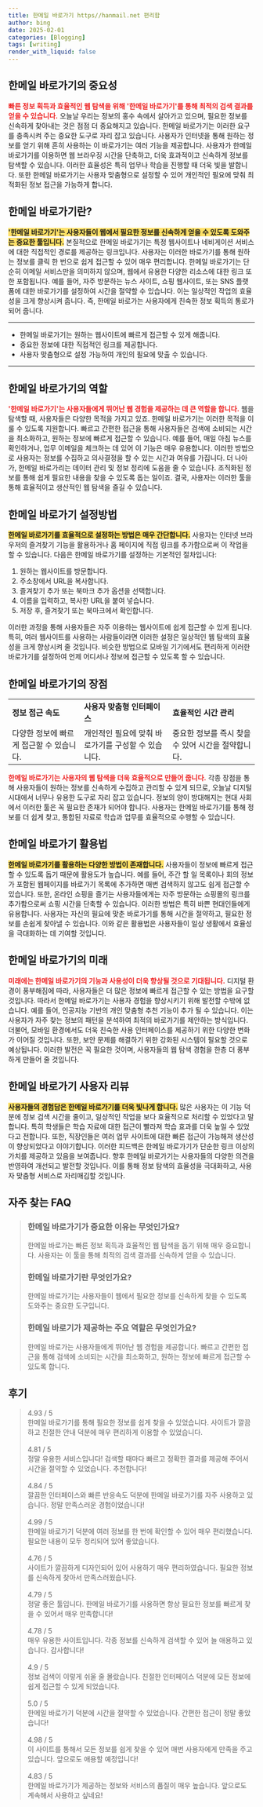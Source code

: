 ```yaml
---
title: 한메일 바로가기 https//hanmail.net 편리함
author: bing
date: 2025-02-01
categories: [Blogging]
tags: [writing]
render_with_liquid: false
---
```



<h2 id='한메일_바로가기의_중요성'>한메일 바로가기의 중요성</h2>

<p><b><span style="color: #ee2323;">빠른 정보 획득과 효율적인 웹 탐색을 위해 '한메일 바로가기'를 통해 최적의 검색 결과를 얻을 수 있습니다.</span></b> 오늘날 우리는 정보의 홍수 속에서 살아가고 있으며, 필요한 정보를 신속하게 찾아내는 것은 점점 더 중요해지고 있습니다. 한메일 바로가기는 이러한 요구를 충족시켜 주는 중요한 도구로 자리 잡고 있습니다. 사용자가 인터넷을 통해 원하는 정보를 얻기 위해 흔히 사용하는 이 바로가기는 여러 기능을 제공합니다. 사용자가 한메일 바로가기를 이용하면 웹 브라우징 시간을 단축하고, 더욱 효과적이고 신속하게 정보를 탐색할 수 있습니다. 이러한 효율성은 특히 업무나 학습을 진행할 때 더욱 빛을 발합니다. 또한 한메일 바로가기는 사용자 맞춤형으로 설정할 수 있어 개인적인 필요에 맞춰 최적화된 정보 접근을 가능하게 합니다.</p>

<h2 id='한메일_바로가기란'>한메일 바로가기란?</h2>

<p><b><span style="background-color: #ffe066;">'한메일 바로가기'는 사용자들이 웹에서 필요한 정보를 신속하게 얻을 수 있도록 도와주는 중요한 툴입니다.</span></b> 본질적으로 한메일 바로가기는 특정 웹사이트나 네비게이션 서비스에 대한 직접적인 경로를 제공하는 링크입니다. 사용자는 이러한 바로가기를 통해 원하는 정보를 클릭 한 번으로 쉽게 접근할 수 있어 매우 편리합니다. 한메일 바로가기는 단순히 이메일 서비스만을 의미하지 않으며, 웹에서 유용한 다양한 리소스에 대한 링크 또한 포함됩니다. 예를 들어, 자주 방문하는 뉴스 사이트, 쇼핑 웹사이트, 또는 SNS 플랫폼에 대한 바로가기를 설정하여 시간을 절약할 수 있습니다. 이는 일상적인 작업의 효율성을 크게 향상시켜 줍니다. 즉, 한메일 바로가는 사용자에게 친숙한 정보 획득의 통로가 되어 줍니다.</p>

<hr />

<ul>
    <li>한메일 바로가기는 원하는 웹사이트에 빠르게 접근할 수 있게 해줍니다.</li>
    <li>중요한 정보에 대한 직접적인 링크를 제공합니다.</li>
    <li>사용자 맞춤형으로 설정 가능하여 개인의 필요에 맞출 수 있습니다.</li>
</ul>

<hr />

<h2 id='한메일_바로가기의_역할'>한메일 바로가기의 역할</h2>

<p><b><span style="color: #ee2323;">'한메일 바로가기'는 사용자들에게 뛰어난 웹 경험을 제공하는 데 큰 역할을 합니다.</span></b> 웹을 탐색할 때, 사용자들은 다양한 목적을 가지고 있죠. 한메일 바로가기는 이러한 목적을 이룰 수 있도록 지원합니다. 빠르고 간편한 접근을 통해 사용자들은 검색에 소비되는 시간을 최소화하고, 원하는 정보에 빠르게 접근할 수 있습니다. 예를 들어, 매일 아침 뉴스를 확인하거나, 업무 이메일을 체크하는 데 있어 이 기능은 매우 유용합니다. 이러한 방법으로 사용자는 정보를 수집하고 의사결정을 할 수 있는 시간과 여유를 가집니다. 더 나아가, 한메일 바로가리는 데이터 관리 및 정보 정리에 도움을 줄 수 있습니다. 조직화된 정보를 통해 쉽게 필요한 내용을 찾을 수 있도록 돕는 일이죠. 결국, 사용자는 이러한 툴을 통해 효율적이고 생산적인 웹 탐색을 즐길 수 있습니다.</p>

<h2 id='한메일_바로가기_설정방법'>한메일 바로가기 설정방법</h2>

<p><b><span style="background-color: #ffe066;">한메일 바로가기를 효율적으로 설정하는 방법은 매우 간단합니다.</span></b> 사용자는 인터넷 브라우저의 즐겨찾기 기능을 활용하거나 홈 페이지에 직접 링크를 추가함으로써 이 작업을 할 수 있습니다. 다음은 한메일 바로가기를 설정하는 기본적인 절차입니다:</p>

<ol>
    <li>원하는 웹사이트를 방문합니다.</li>
    <li>주소창에서 URL을 복사합니다.</li>
    <li>즐겨찾기 추가 또는 북마크 추가 옵션을 선택합니다.</li>
    <li>이름을 입력하고, 복사한 URL을 붙여 넣습니다.</li>
    <li>저장 후, 즐겨찾기 또는 북마크에서 확인합니다.</li>
</ol>

<p>이러한 과정을 통해 사용자들은 자주 이용하는 웹사이트에 쉽게 접근할 수 있게 됩니다. 특히, 여러 웹사이트를 사용하는 사람들이라면 이러한 설정은 일상적인 웹 탐색의 효율성을 크게 향상시켜 줄 것입니다. 비슷한 방법으로 모바일 기기에서도 편리하게 이러한 바로가기를 설정하여 언제 어디서나 정보에 접근할 수 있도록 할 수 있습니다.</p>

<h2 id='한메일_바로가기의_장점'>한메일 바로가기의 장점</h2>

<table>
    <tr>
        <td><b>정보 접근 속도</b></td>
        <td><b>사용자 맞춤형 인터페이스</b></td>
        <td><b>효율적인 시간 관리</b></td>
    </tr>
    <tr>
        <td>다양한 정보에 빠르게 접근할 수 있습니다.</td>
        <td>개인적인 필요에 맞춰 바로가기를 구성할 수 있습니다.</td>
        <td>중요한 정보를 즉시 찾을 수 있어 시간을 절약합니다.</td>
    </tr>
</table>

<p><b><span style="color: #ee2323;">한메일 바로가기는 사용자의 웹 탐색을 더욱 효율적으로 만들어 줍니다.</span></b> 각종 장점을 통해 사용자들이 원하는 정보를 신속하게 수집하고 관리할 수 있게 되므로, 오늘날 디지털 시대에서 너무나 유용한 도구로 자리 잡고 있습니다. 정보의 양이 방대해지는 현대 사회에서 이러한 툴은 꼭 필요한 존재가 되어야 합니다. 사용자는 한메일 바로가기를 통해 정보를 더 쉽게 찾고, 통합된 자료로 학습과 업무를 효율적으로 수행할 수 있습니다.</p>

<h2 id='한메일_바로가기_활용법'>한메일 바로가기 활용법</h2>

<p><b><span style="background-color: #ffe066;">한메일 바로가기를 활용하는 다양한 방법이 존재합니다.</span></b> 사용자들이 정보에 빠르게 접근할 수 있도록 돕기 때문에 활용도가 높습니다. 예를 들어, 주간 할 일 목록이나 회의 정보가 포함된 웹페이지를 바로가기 목록에 추가하면 매번 검색하지 않고도 쉽게 접근할 수 있습니다. 또한, 온라인 쇼핑을 즐기는 사용자들에게는 자주 방문하는 쇼핑몰의 링크를 추가함으로써 쇼핑 시간을 단축할 수 있습니다. 이러한 방법은 특히 바쁜 현대인들에게 유용합니다. 사용자는 자신의 필요에 맞춘 바로가기를 통해 시간을 절약하고, 필요한 정보를 손쉽게 찾아낼 수 있습니다. 이와 같은 활용법은 사용자들이 일상 생활에서 효율성을 극대화하는 데 기여할 것입니다.</p>

<h2 id='한메일_바로가기의_미래'>한메일 바로가기의 미래</h2>

<p><b><span style="color: #ee2323;">미래에는 한메일 바로가기의 기능과 사용성이 더욱 향상될 것으로 기대됩니다.</span></b> 디지털 환경이 풍부해짐에 따라, 사용자들은 더 많은 정보에 빠르게 접근할 수 있는 방법을 요구할 것입니다. 따라서 한메일 바로가기는 사용자 경험을 향상시키기 위해 발전할 수밖에 없습니다. 예를 들어, 인공지능 기반의 개인 맞춤형 추천 기능이 추가 될 수 있습니다. 이는 사용자가 자주 찾는 정보의 패턴을 분석하여 최적의 바로가기를 제안하는 방식입니다. 더불어, 모바일 환경에서도 더욱 친숙한 사용 인터페이스를 제공하기 위한 다양한 변화가 이어질 것입니다. 또한, 보안 문제를 해결하기 위한 강화된 시스템이 필요할 것으로 예상됩니다. 이러한 발전은 꼭 필요한 것이며, 사용자들의 웹 탐색 경험을 한층 더 풍부하게 만들어 줄 것입니다.</p>

<h2 id='한메일_바로가기_사용자_리뷰'>한메일 바로가기 사용자 리뷰</h2>

<p><b><span style="background-color: #ffe066;">사용자들의 경험담은 한메일 바로가기를 더욱 빛나게 합니다.</span></b> 많은 사용자는 이 기능 덕분에 정보 검색 시간을 줄이고, 일상적인 작업을 보다 효율적으로 처리할 수 있었다고 말합니다. 특히 학생들은 학습 자료에 대한 접근이 빨라져 학습 효과를 더욱 높일 수 있었다고 전합니다. 또한, 직장인들은 여러 업무 사이트에 대한 빠른 접근이 가능해져 생산성이 향상되었다고 이야기합니다. 이러한 피드백은 한메일 바로가기가 단순한 링크 이상의 가치를 제공하고 있음을 보여줍니다. 향후 한메일 바로가기는 사용자들의 다양한 의견을 반영하여 개선되고 발전할 것입니다. 이를 통해 정보 탐색의 효율성을 극대화하고, 사용자 맞춤형 서비스로 자리매김할 것입니다.</p>


<h2 id='자주_찾는_FAQ'>자주 찾는 FAQ</h2>
<div itemscope="" itemtype="https://schema.org/FAQPage"> 
<blockquote> 
<div itemscope="" itemprop="mainEntity" itemtype="https://schema.org/Question"> 
<h3 itemprop="name">한메일 바로가기가 중요한 이유는 무엇인가요?</h3> 
<div itemscope="" itemprop="acceptedAnswer" itemtype="https://schema.org/Answer"> 
<span itemprop="text"> 
<p>한메일 바로가는 빠른 정보 획득과 효율적인 웹 탐색을 돕기 위해 매우 중요합니다. 사용자는 이 툴을 통해 최적의 검색 결과를 신속하게 얻을 수 있습니다.</p> 
</span> 
</div> 
</div> 

<div itemscope="" itemprop="mainEntity" itemtype="https://schema.org/Question"> 
<h3 itemprop="name">한메일 바로가기란 무엇인가요?</h3> 
<div itemscope="" itemprop="acceptedAnswer" itemtype="https://schema.org/Answer"> 
<span itemprop="text"> 
<p>한메일 바로가기는 사용자들이 웹에서 필요한 정보를 신속하게 찾을 수 있도록 도와주는 중요한 도구입니다.</p> 
</span> 
</div> 
</div> 

<div itemscope="" itemprop="mainEntity" itemtype="https://schema.org/Question"> 
<h3 itemprop="name">한메일 바로기가 제공하는 주요 역할은 무엇인가요?</h3> 
<div itemscope="" itemprop="acceptedAnswer" itemtype="https://schema.org/Answer"> 
<span itemprop="text"> 
<p>한메일 바로가는 사용자들에게 뛰어난 웹 경험을 제공합니다. 빠르고 간편한 접근을 통해 검색에 소비되는 시간을 최소화하고, 원하는 정보에 빠르게 접근할 수 있도록 합니다.</p> 
</span> 
</div> 
</div> 

</blockquote> 
</div>
<h2 id='후기'>후기</h2>
<div itemscope itemtype="https://schema.org/Product">
  <blockquote>
  <div itemprop="review" itemscope itemtype="https://schema.org/Review">
      <div itemprop="reviewRating" itemscope itemtype="https://schema.org/Rating"> <span itemprop="ratingValue">4.93</span> / <span itemprop="bestRating">5</span> </div>
      <span itemprop="reviewBody">한메일 바로가기를 통해 필요한 정보를 쉽게 찾을 수 있었습니다. 사이트가 깔끔하고 친절한 안내 덕분에 매우 편리하게 이용할 수 있었습니다.</span>
  </div>
  <br>
  <div itemprop="review" itemscope itemtype="https://schema.org/Review">
      <div itemprop="reviewRating" itemscope itemtype="https://schema.org/Rating"> <span itemprop="ratingValue">4.81</span> / <span itemprop="bestRating">5</span> </div>
      <span itemprop="reviewBody">정말 유용한 서비스입니다! 검색할 때마다 빠르고 정확한 결과를 제공해 주어서 시간을 절약할 수 있었습니다. 추천합니다!</span>
  </div>
  <br>
  <div itemprop="review" itemscope itemtype="https://schema.org/Review">
      <div itemprop="reviewRating" itemscope itemtype="https://schema.org/Rating"> <span itemprop="ratingValue">4.84</span> / <span itemprop="bestRating">5</span> </div>
      <span itemprop="reviewBody">깔끔한 인터페이스와 빠른 반응속도 덕분에 한메일 바로가기를 자주 사용하고 있습니다. 정말 만족스러운 경험이었습니다!</span>
  </div>
  <br>
  <div itemprop="review" itemscope itemtype="https://schema.org/Review">
      <div itemprop="reviewRating" itemscope itemtype="https://schema.org/Rating"> <span itemprop="ratingValue">4.99</span> / <span itemprop="bestRating">5</span> </div>
      <span itemprop="reviewBody">한메일 바로가기 덕분에 여러 정보를 한 번에 확인할 수 있어 매우 편리했습니다. 필요한 내용이 모두 정리되어 있어 좋았습니다.</span>
  </div>
  <br>
  <div itemprop="review" itemscope itemtype="https://schema.org/Review">
      <div itemprop="reviewRating" itemscope itemtype="https://schema.org/Rating"> <span itemprop="ratingValue">4.76</span> / <span itemprop="bestRating">5</span> </div>
      <span itemprop="reviewBody">사이트가 깔끔하게 디자인되어 있어 사용하기 매우 편리하였습니다. 필요한 정보를 신속하게 찾아서 만족스러웠습니다.</span>
  </div>
  <br>
  <div itemprop="review" itemscope itemtype="https://schema.org/Review">
      <div itemprop="reviewRating" itemscope itemtype="https://schema.org/Rating"> <span itemprop="ratingValue">4.79</span> / <span itemprop="bestRating">5</span> </div>
      <span itemprop="reviewBody">정말 좋은 툴입니다. 한메일 바로가기를 사용하면 항상 필요한 정보를 빠르게 찾을 수 있어서 매우 만족합니다!</span>
  </div>
  <br>
  <div itemprop="review" itemscope itemtype="https://schema.org/Review">
      <div itemprop="reviewRating" itemscope itemtype="https://schema.org/Rating"> <span itemprop="ratingValue">4.78</span> / <span itemprop="bestRating">5</span> </div>
      <span itemprop="reviewBody">매우 유용한 사이트입니다. 각종 정보를 신속하게 검색할 수 있어 늘 애용하고 있습니다. 감사합니다!</span>
  </div>
  <br>
  <div itemprop="review" itemscope itemtype="https://schema.org/Review">
      <div itemprop="reviewRating" itemscope itemtype="https://schema.org/Rating"> <span itemprop="ratingValue">4.9</span> / <span itemprop="bestRating">5</span> </div>
      <span itemprop="reviewBody">정보 검색이 이렇게 쉬울 줄 몰랐습니다. 친절한 인터페이스 덕분에 모든 정보에 쉽게 접근할 수 있게 되었습니다.</span>
  </div>
  <br>
  <div itemprop="review" itemscope itemtype="https://schema.org/Review">
      <div itemprop="reviewRating" itemscope itemtype="https://schema.org/Rating"> <span itemprop="ratingValue">5.0</span> / <span itemprop="bestRating">5</span> </div>
      <span itemprop="reviewBody">한메일 바로가기 덕분에 시간을 절약할 수 있었습니다. 간편한 접근이 정말 좋았습니다!</span>
  </div>
  <br>
  <div itemprop="review" itemscope itemtype="https://schema.org/Review">
      <div itemprop="reviewRating" itemscope itemtype="https://schema.org/Rating"> <span itemprop="ratingValue">4.98</span> / <span itemprop="bestRating">5</span> </div>
      <span itemprop="reviewBody">이 사이트를 통해서 모든 정보를 쉽게 찾을 수 있어 매번 사용자에게 만족을 주고 있습니다. 앞으로도 애용할 예정입니다!</span>
  </div>
  <br>
  <div itemprop="review" itemscope itemtype="https://schema.org/Review">
      <div itemprop="reviewRating" itemscope itemtype="https://schema.org/Rating"> <span itemprop="ratingValue">4.83</span> / <span itemprop="bestRating">5</span> </div>
      <span itemprop="reviewBody">한메일 바로가기가 제공하는 정보와 서비스의 품질이 매우 높습니다. 앞으로도 계속해서 사용하고 싶네요!</span>
  </div>
  </blockquote>
</div>
